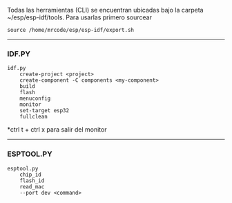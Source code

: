 Todas las herramientas (CLI) se encuentran ubicadas bajo la carpeta ~/esp/esp-idf/tools. Para usarlas primero sourcear 

```
source /home/mrcode/esp/esp-idf/export.sh
```

---
### IDF.PY
```
idf.py
	create-project <project>
	create-component -C components <my-component>
	build
	flash
	menuconfig
	monitor
	set-target esp32
	fullclean
```

*ctrl t + ctrl x para salir del monitor

---
### ESPTOOL.PY
```
esptool.py
	chip_id
	flash_id
	read_mac
	--port dev <command>
```